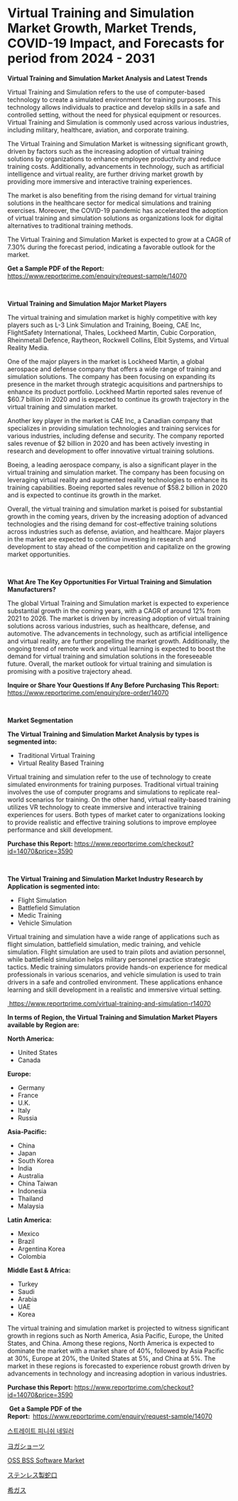 <p><h1>Virtual Training and Simulation Market Growth, Market Trends, COVID-19 Impact, and Forecasts for period from 2024 - 2031</h1></p><p><strong>Virtual Training and Simulation Market Analysis and Latest Trends</strong></p>
<p><p>Virtual Training and Simulation refers to the use of computer-based technology to create a simulated environment for training purposes. This technology allows individuals to practice and develop skills in a safe and controlled setting, without the need for physical equipment or resources. Virtual Training and Simulation is commonly used across various industries, including military, healthcare, aviation, and corporate training.</p><p>The Virtual Training and Simulation Market is witnessing significant growth, driven by factors such as the increasing adoption of virtual training solutions by organizations to enhance employee productivity and reduce training costs. Additionally, advancements in technology, such as artificial intelligence and virtual reality, are further driving market growth by providing more immersive and interactive training experiences.</p><p>The market is also benefiting from the rising demand for virtual training solutions in the healthcare sector for medical simulations and training exercises. Moreover, the COVID-19 pandemic has accelerated the adoption of virtual training and simulation solutions as organizations look for digital alternatives to traditional training methods.</p><p>The Virtual Training and Simulation Market is expected to grow at a CAGR of 7.30% during the forecast period, indicating a favorable outlook for the market.</p></p>
<p><strong>Get a Sample PDF of the Report:&nbsp;</strong> <a href="https://www.reportprime.com/enquiry/request-sample/14070">https://www.reportprime.com/enquiry/request-sample/14070</a></p>
<p>&nbsp;</p>
<p><strong>Virtual Training and Simulation Major Market Players</strong></p>
<p><p>The virtual training and simulation market is highly competitive with key players such as L-3 Link Simulation and Training, Boeing, CAE Inc, FlightSafety International, Thales, Lockheed Martin, Cubic Corporation, Rheinmetall Defence, Raytheon, Rockwell Collins, Elbit Systems, and Virtual Reality Media.</p><p>One of the major players in the market is Lockheed Martin, a global aerospace and defense company that offers a wide range of training and simulation solutions. The company has been focusing on expanding its presence in the market through strategic acquisitions and partnerships to enhance its product portfolio. Lockheed Martin reported sales revenue of $60.7 billion in 2020 and is expected to continue its growth trajectory in the virtual training and simulation market.</p><p>Another key player in the market is CAE Inc, a Canadian company that specializes in providing simulation technologies and training services for various industries, including defense and security. The company reported sales revenue of $2 billion in 2020 and has been actively investing in research and development to offer innovative virtual training solutions.</p><p>Boeing, a leading aerospace company, is also a significant player in the virtual training and simulation market. The company has been focusing on leveraging virtual reality and augmented reality technologies to enhance its training capabilities. Boeing reported sales revenue of $58.2 billion in 2020 and is expected to continue its growth in the market.</p><p>Overall, the virtual training and simulation market is poised for substantial growth in the coming years, driven by the increasing adoption of advanced technologies and the rising demand for cost-effective training solutions across industries such as defense, aviation, and healthcare. Major players in the market are expected to continue investing in research and development to stay ahead of the competition and capitalize on the growing market opportunities.</p></p>
<p>&nbsp;</p>
<p><strong>What Are The Key Opportunities For Virtual Training and Simulation Manufacturers?</strong></p>
<p><p>The global Virtual Training and Simulation market is expected to experience substantial growth in the coming years, with a CAGR of around 12% from 2021 to 2026. The market is driven by increasing adoption of virtual training solutions across various industries, such as healthcare, defense, and automotive. The advancements in technology, such as artificial intelligence and virtual reality, are further propelling the market growth. Additionally, the ongoing trend of remote work and virtual learning is expected to boost the demand for virtual training and simulation solutions in the foreseeable future. Overall, the market outlook for virtual training and simulation is promising with a positive trajectory ahead.</p></p>
<p><strong>Inquire or Share Your Questions If Any Before Purchasing This Report:</strong> <a href="https://www.reportprime.com/enquiry/pre-order/14070">https://www.reportprime.com/enquiry/pre-order/14070</a></p>
<p>&nbsp;</p>
<p><strong>Market Segmentation</strong></p>
<p><strong>The Virtual Training and Simulation Market Analysis by types is segmented into:</strong></p>
<p><ul><li>Traditional Virtual Training</li><li>Virtual Reality Based Training</li></ul></p>
<p><p>Virtual training and simulation refer to the use of technology to create simulated environments for training purposes. Traditional virtual training involves the use of computer programs and simulations to replicate real-world scenarios for training. On the other hand, virtual reality-based training utilizes VR technology to create immersive and interactive training experiences for users. Both types of market cater to organizations looking to provide realistic and effective training solutions to improve employee performance and skill development.</p></p>
<p><strong>Purchase this Report:&nbsp;</strong><a href="https://www.reportprime.com/checkout?id=14070&price=3590">https://www.reportprime.com/checkout?id=14070&price=3590</a></p>
<p>&nbsp;</p>
<p><strong>The Virtual Training and Simulation Market Industry Research by Application is segmented into:</strong></p>
<p><ul><li>Flight Simulation</li><li>Battlefield Simulation</li><li>Medic Training</li><li>Vehicle Simulation</li></ul></p>
<p><p>Virtual training and simulation have a wide range of applications such as flight simulation, battlefield simulation, medic training, and vehicle simulation. Flight simulation are used to train pilots and aviation personnel, while battlefield simulation helps military personnel practice strategic tactics. Medic training simulators provide hands-on experience for medical professionals in various scenarios, and vehicle simulation is used to train drivers in a safe and controlled environment. These applications enhance learning and skill development in a realistic and immersive virtual setting.</p></p>
<p><a href="https://www.reportprime.com/virtual-training-and-simulation-r14070">&nbsp;https://www.reportprime.com/virtual-training-and-simulation-r14070</a></p>
<p><strong>In terms of Region, the Virtual Training and Simulation Market Players available by Region are:</strong></p>
<p>
    <p> <strong> North America: </strong>
        <ul>
            <li>United States</li>
            <li>Canada</li>
        </ul>
        </p> 
    <p> <strong> Europe: </strong>
        <ul>
            <li>Germany</li>
            <li>France</li>
            <li>U.K.</li>
            <li>Italy</li>
            <li>Russia</li>
        </ul>
        </p> 
    <p> <strong> Asia-Pacific: </strong>
        <ul>
            <li>China</li>
            <li>Japan</li>
            <li>South Korea</li>
            <li>India</li>
            <li>Australia</li>
            <li>China Taiwan</li>
            <li>Indonesia</li>
            <li>Thailand</li>
            <li>Malaysia</li>
        </ul>
        </p> 
    <p> <strong> Latin America: </strong>
        <ul>
            <li>Mexico</li>
            <li>Brazil</li>
            <li>Argentina Korea</li>
            <li>Colombia</li>
        </ul>
        </p> 
    <p> <strong> Middle East & Africa: </strong>
        <ul>
            <li>Turkey</li>
            <li>Saudi</li>
            <li>Arabia</li>
            <li>UAE</li>
            <li>Korea</li>
        </ul>
    </p>
    </p>
<p><p>The virtual training and simulation market is projected to witness significant growth in regions such as North America, Asia Pacific, Europe, the United States, and China. Among these regions, North America is expected to dominate the market with a market share of 40%, followed by Asia Pacific at 30%, Europe at 20%, the United States at 5%, and China at 5%. The market in these regions is forecasted to experience robust growth driven by advancements in technology and increasing adoption in various industries.</p></p>
<p><strong>Purchase this Report: </strong><a href="https://www.reportprime.com/checkout?id=14070&price=3590">https://www.reportprime.com/checkout?id=14070&price=3590</a></p>
<p>&nbsp;<strong>Get a Sample PDF of the Report:&nbsp;&nbsp;</strong><a href="https://www.reportprime.com/enquiry/request-sample/14070">https://www.reportprime.com/enquiry/request-sample/14070</a></p>
<p><strong></strong></p>
<p><p><a href="https://medium.com/@tedbernhard1944/%EC%A7%81%EC%84%A0-%EB%A7%88%EA%B0%90-%EB%84%A4%EC%9D%BC%EB%9F%AC-%EC%8B%9C%EC%9E%A5-%EA%B7%9C%EB%AA%A8-cagr-%EB%8F%99%ED%96%A5-2024-2030-64e7455041c7">스트레이트 피니쉬 네일러</a></p><p><a href="https://medium.com/@roachbrenda/%E3%83%A8%E3%82%AC%E3%82%B7%E3%83%A7%E3%83%BC%E3%83%84%E5%B8%82%E5%A0%B4-%E3%82%BF%E3%82%A4%E3%83%97-%E3%82%A2%E3%83%97%E3%83%AA%E3%82%B1%E3%83%BC%E3%82%B7%E3%83%A7%E3%83%B3-%E5%9C%B0%E7%90%86%E3%81%AB%E3%82%88%E3%82%8B%E5%8C%85%E6%8B%AC%E7%9A%84%E8%A9%95%E4%BE%A1-53fbceefb4b1">ヨガショーツ</a></p><p><a href="https://github.com/mbisetmhermsr/Market-Research-Report-List-2/blob/main/oss-bss-software-market.md">OSS BSS Software Market</a></p><p><a href="https://medium.com/@tigerprawn1996/%E3%82%B9%E3%83%86%E3%83%B3%E3%83%AC%E3%82%B9%E8%A3%BD%E3%81%AE%E8%9B%87%E5%8F%A3%E5%B8%82%E5%A0%B4%E3%81%AF-%E5%B8%82%E5%A0%B4%E3%82%B7%E3%82%A7%E3%82%A2-%E5%B8%82%E5%A0%B4%E5%8B%95%E5%90%91-%E5%B8%82%E5%A0%B4%E6%88%90%E9%95%B7%E3%81%AB%E9%96%A2%E3%81%99%E3%82%8B%E6%83%85%E5%A0%B1%E3%82%92%E6%8F%90%E4%BE%9B%E3%81%97%E3%81%BE%E3%81%99-def7d5422d44">ステンレス製蛇口</a></p><p><a href="https://github.com/RodHoppe07/Market-Research-Report-List-1/blob/main/195533025050.md">希ガス</a></p></p>
